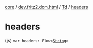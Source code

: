 [core](../../index.md) / [dev.fritz2.dom.html](../index.md) / [Td](index.md) / [headers](./headers.md)

# headers

(js) `var headers: Flow<`[`String`](https://kotlinlang.org/api/latest/jvm/stdlib/kotlin/-string/index.html)`>`